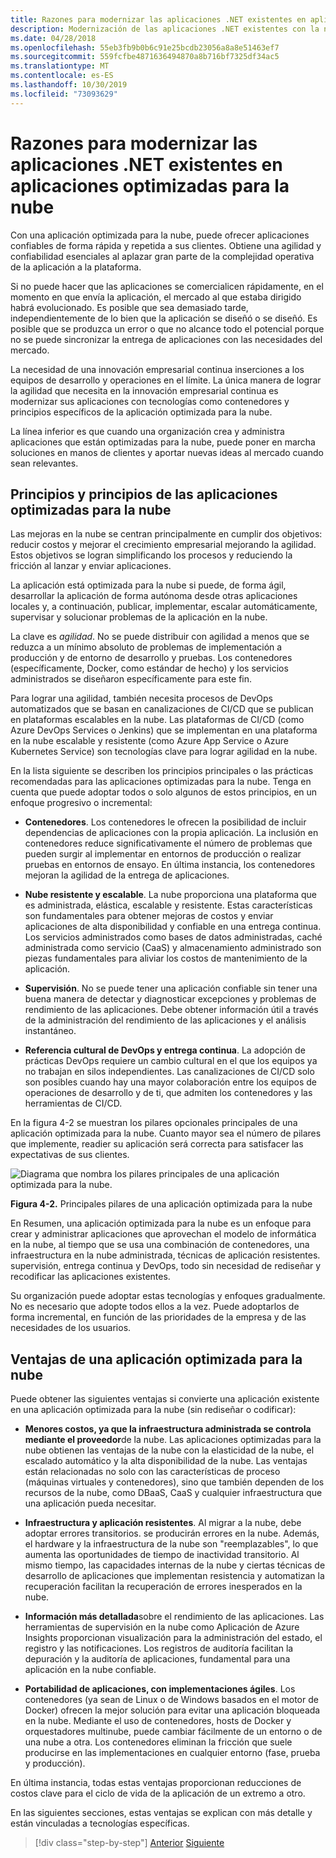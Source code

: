 ```yaml
---
title: Razones para modernizar las aplicaciones .NET existentes en aplicaciones optimizadas para la nube
description: Modernización de las aplicaciones .NET existentes con la nube de Azure y los contenedores de Windows | Razones para modernizar las aplicaciones .NET existentes en aplicaciones optimizadas para la nube
ms.date: 04/28/2018
ms.openlocfilehash: 55eb3fb9b0b6c91e25bcdb23056a8a8e51463ef7
ms.sourcegitcommit: 559fcfbe4871636494870a8b716bf7325df34ac5
ms.translationtype: MT
ms.contentlocale: es-ES
ms.lasthandoff: 10/30/2019
ms.locfileid: "73093629"
---
```

# <a name="reasons-to-modernize-existing-net-apps-to-cloud-optimized-applications"></a>Razones para modernizar las aplicaciones .NET existentes en aplicaciones optimizadas para la nube

Con una aplicación optimizada para la nube, puede ofrecer aplicaciones confiables de forma rápida y repetida a sus clientes. Obtiene una agilidad y confiabilidad esenciales al aplazar gran parte de la complejidad operativa de la aplicación a la plataforma.

Si no puede hacer que las aplicaciones se comercialicen rápidamente, en el momento en que envía la aplicación, el mercado al que estaba dirigido habrá evolucionado. Es posible que sea demasiado tarde, independientemente de lo bien que la aplicación se diseñó o se diseñó. Es posible que se produzca un error o que no alcance todo el potencial porque no se puede sincronizar la entrega de aplicaciones con las necesidades del mercado.

La necesidad de una innovación empresarial continua inserciones a los equipos de desarrollo y operaciones en el límite. La única manera de lograr la agilidad que necesita en la innovación empresarial continua es modernizar sus aplicaciones con tecnologías como contenedores y principios específicos de la aplicación optimizada para la nube.

La línea inferior es que cuando una organización crea y administra aplicaciones que están optimizadas para la nube, puede poner en marcha soluciones en manos de clientes y aportar nuevas ideas al mercado cuando sean relevantes.

## <a name="cloud-optimized-application-principles-and-tenets"></a>Principios y principios de las aplicaciones optimizadas para la nube

Las mejoras en la nube se centran principalmente en cumplir dos objetivos: reducir costos y mejorar el crecimiento empresarial mejorando la agilidad. Estos objetivos se logran simplificando los procesos y reduciendo la fricción al lanzar y enviar aplicaciones.

La aplicación está optimizada para la nube si puede, de forma ágil, desarrollar la aplicación de forma autónoma desde otras aplicaciones locales y, a continuación, publicar, implementar, escalar automáticamente, supervisar y solucionar problemas de la aplicación en la nube.

La clave es *agilidad*. No se puede distribuir con agilidad a menos que se reduzca a un mínimo absoluto de problemas de implementación a producción y de entorno de desarrollo y pruebas. Los contenedores (específicamente, Docker, como estándar de hecho) y los servicios administrados se diseñaron específicamente para este fin.

Para lograr una agilidad, también necesita procesos de DevOps automatizados que se basan en canalizaciones de CI/CD que se publican en plataformas escalables en la nube. Las plataformas de CI/CD (como Azure DevOps Services o Jenkins) que se implementan en una plataforma en la nube escalable y resistente (como Azure App Service o Azure Kubernetes Service) son tecnologías clave para lograr agilidad en la nube.

En la lista siguiente se describen los principios principales o las prácticas recomendadas para las aplicaciones optimizadas para la nube. Tenga en cuenta que puede adoptar todos o solo algunos de estos principios, en un enfoque progresivo o incremental:

- **Contenedores**. Los contenedores le ofrecen la posibilidad de incluir dependencias de aplicaciones con la propia aplicación. La inclusión en contenedores reduce significativamente el número de problemas que pueden surgir al implementar en entornos de producción o realizar pruebas en entornos de ensayo. En última instancia, los contenedores mejoran la agilidad de la entrega de aplicaciones.

- **Nube resistente y escalable**. La nube proporciona una plataforma que es administrada, elástica, escalable y resistente. Estas características son fundamentales para obtener mejoras de costos y enviar aplicaciones de alta disponibilidad y confiable en una entrega continua. Los servicios administrados como bases de datos administradas, caché administrada como servicio (CaaS) y almacenamiento administrado son piezas fundamentales para aliviar los costos de mantenimiento de la aplicación.

- **Supervisión**. No se puede tener una aplicación confiable sin tener una buena manera de detectar y diagnosticar excepciones y problemas de rendimiento de las aplicaciones. Debe obtener información útil a través de la administración del rendimiento de las aplicaciones y el análisis instantáneo.

- **Referencia cultural de DevOps y entrega continua**. La adopción de prácticas DevOps requiere un cambio cultural en el que los equipos ya no trabajan en silos independientes. Las canalizaciones de CI/CD solo son posibles cuando hay una mayor colaboración entre los equipos de operaciones de desarrollo y de ti, que admiten los contenedores y las herramientas de CI/CD.

En la figura 4-2 se muestran los pilares opcionales principales de una aplicación optimizada para la nube. Cuanto mayor sea el número de pilares que implemente, readier su aplicación será correcta para satisfacer las expectativas de sus clientes.

![Diagrama que nombra los pilares principales de una aplicación optimizada para la nube.](./media/main-pillars-cloud-optimized-application.png)

**Figura 4-2.** Principales pilares de una aplicación optimizada para la nube

En Resumen, una aplicación optimizada para la nube es un enfoque para crear y administrar aplicaciones que aprovechan el modelo de informática en la nube, al tiempo que se usa una combinación de contenedores, una infraestructura en la nube administrada, técnicas de aplicación resistentes. supervisión, entrega continua y DevOps, todo sin necesidad de rediseñar y recodificar las aplicaciones existentes.

Su organización puede adoptar estas tecnologías y enfoques gradualmente. No es necesario que adopte todos ellos a la vez. Puede adoptarlos de forma incremental, en función de las prioridades de la empresa y de las necesidades de los usuarios.

## <a name="benefits-of-a-cloud-optimized-application"></a>Ventajas de una aplicación optimizada para la nube

Puede obtener las siguientes ventajas si convierte una aplicación existente en una aplicación optimizada para la nube (sin rediseñar o codificar):

- **Menores costos, ya que la infraestructura administrada se controla mediante el proveedor**de la nube. Las aplicaciones optimizadas para la nube obtienen las ventajas de la nube con la elasticidad de la nube, el escalado automático y la alta disponibilidad de la nube. Las ventajas están relacionadas no solo con las características de proceso (máquinas virtuales y contenedores), sino que también dependen de los recursos de la nube, como DBaaS, CaaS y cualquier infraestructura que una aplicación pueda necesitar.

- **Infraestructura y aplicación resistentes**. Al migrar a la nube, debe adoptar errores transitorios. se producirán errores en la nube. Además, el hardware y la infraestructura de la nube son "reemplazables", lo que aumenta las oportunidades de tiempo de inactividad transitorio. Al mismo tiempo, las capacidades internas de la nube y ciertas técnicas de desarrollo de aplicaciones que implementan resistencia y automatizan la recuperación facilitan la recuperación de errores inesperados en la nube.

- **Información más detallada**sobre el rendimiento de las aplicaciones. Las herramientas de supervisión en la nube como Aplicación de Azure Insights proporcionan visualización para la administración del estado, el registro y las notificaciones. Los registros de auditoría facilitan la depuración y la auditoría de aplicaciones, fundamental para una aplicación en la nube confiable.

- **Portabilidad de aplicaciones, con implementaciones ágiles**. Los contenedores (ya sean de Linux o de Windows basados en el motor de Docker) ofrecen la mejor solución para evitar una aplicación bloqueada en la nube. Mediante el uso de contenedores, hosts de Docker y orquestadores multinube, puede cambiar fácilmente de un entorno o de una nube a otra. Los contenedores eliminan la fricción que suele producirse en las implementaciones en cualquier entorno (fase, prueba y producción).

En última instancia, todas estas ventajas proporcionan reducciones de costos clave para el ciclo de vida de la aplicación de un extremo a otro.

En las siguientes secciones, estas ventajas se explican con más detalle y están vinculadas a tecnologías específicas.

>[!div class="step-by-step"]
>[Anterior](index.md)
>[Siguiente](microsoft-technologies-in-cloud-optimized-applications.md)

